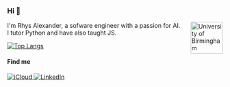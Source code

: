 ### Hi 👋

<img src="https://universitas21.com/sites/default/files/styles/scale_640_w/public/2018-04/1200px-BirminghamUniversityCrest.svg_.png?itok=kxhnaaLp" width="75" align="right" title="University of Birmingham">

I'm Rhys Alexander, a sofware engineer with a passion for AI.<br>
I tutor Python and have also taught JS. 

[![Top Langs](https://github-readme-stats.vercel.app/api/top-langs/?username=Rhys-Alexander&theme=dark&layout=compact)](https://github.com/anuraghazra/github-readme-stats)

#### Find me

<p>
  <a href="mailto:rhys.wa@icloud.com">
    <img alt="iCloud" src="https://img.shields.io/badge/iCloud-%2312100E.svg?&style=for-the-badge&logo=iCloud&logoColor=white" />
  </a>
  <a href="https://www.linkedin.com/in/rhys-alexander-7a390b252/">
    <img alt="LinkedIn" src="https://img.shields.io/badge/LinkedIn-%237289da.svg?&style=for-the-badge&logo=LinkedIn&logoColor=white" />
  </a>
</p>
